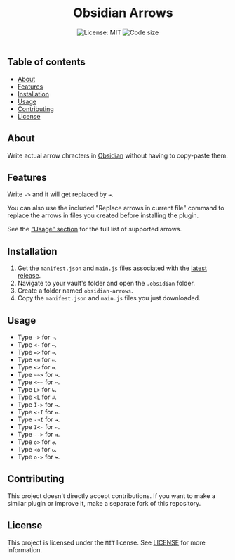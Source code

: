 <!-- Thanks to shd101wy, it's possible to make h1 and h2 without the line under it; see https://github.com/shd101wyy/markdown-preview-enhanced/issues/185#issuecomment-1373553815 -->

<div id="user-content-toc" align="center">
  <div>
    <ul>
    <summary style="list-style: none;">
      <h1>Obsidian Arrows</h1>
    </summary>
    </ul>
  </div>
  <div>
    <div>
      <img src="https://img.shields.io/badge/License-MIT-d64f00" alt="License: MIT">
      <img src="https://img.shields.io/github/languages/code-size/xefyrdev/obsidian-arrows" alt="Code size">
    </div>
  </div>
</div>

<br>

## Table of contents

<!-- To generate a table of content, you may use a tool like https://derlin.github.io/bitdowntoc/. This is only a placeholder. -->

<!-- TOC start (generated with https://github.com/derlin/bitdowntoc) -->

- [About](#about)
- [Features](#features)
- [Installation](#installation)
- [Usage](#usage)
- [Contributing](#contributing)
- [License](#license)

<!-- TOC end -->

## About

Write actual arrow chracters in [Obsidian](https://obsidian.md/) without having to copy-paste them.

## Features

Write `->` and it will get replaced by `→`.

You can also use the included "Replace arrows in current file" command to replace the arrows in files you created before installing the plugin.

See the [“Usage” section](#usage) for the full list of supported arrows.

## Installation

1. Get the `manifest.json` and `main.js` files associated with the [latest release](https://github.com/xefyrdev/obsidian-arrows/releases).
2. Navigate to your vault's folder and open the `.obsidian` folder.
3. Create a folder named `obsidian-arrows`.
4. Copy the `manifest.json` and `main.js` files you just downloaded.

## Usage

- Type `->` for `→`.
- Type `<-` for `←`.
- Type `=>` for `⇒`.
- Type `<=` for `⇐`.
- Type `<>` for `↔`.
- Type `~~>` for `↝`.
- Type `<~~` for `↜`.
- Type `L>` for `↳`.
- Type `<L` for `↲`.
- Type `I->` for `↦`.
- Type `<-I` for `↤`.
- Type `->I` for `⇥`.
- Type `I<-` for `⇤`.
- Type `-->` for `⇉`.
- Type `o>` for `↺`.
- Type `<o` for `↻`.
- Type `o->` for `↬`.

## Contributing

This project doesn't directly accept contributions. If you want to make a similar plugin or improve it, make a separate fork of this repository.

## License

This project is licensed under the `MIT` license. See [LICENSE](LICENSE) for more information.
